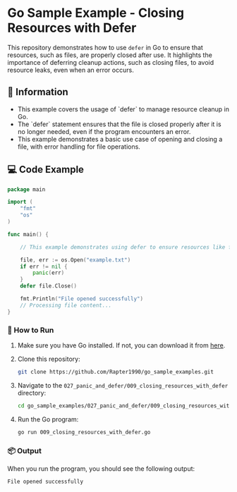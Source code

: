 # Go Sample Example - Closing Resources with Defer

This repository demonstrates how to use `defer` in Go to ensure that resources, such as files, are properly closed after use. It highlights the importance of deferring cleanup actions, such as closing files, to avoid resource leaks, even when an error occurs.

## 📖 Information

<ul style="list-style-type:disc">
  <li>This example covers the usage of `defer` to manage resource cleanup in Go.</li>
  <li>The `defer` statement ensures that the file is closed properly after it is no longer needed, even if the program encounters an error.</li>
  <li>This example demonstrates a basic use case of opening and closing a file, with error handling for file operations.</li>
</ul>

## 💻 Code Example

```go
package main

import (
	"fmt"
	"os"
)

func main() {

	// This example demonstrates using defer to ensure resources like files are closed properly, even if an error occurs

	file, err := os.Open("example.txt")
	if err != nil {
		panic(err)
	}
	defer file.Close()

	fmt.Println("File opened successfully")
	// Processing file content...
}
```

### 🏃 How to Run

1. Make sure you have Go installed. If not, you can download it from [here](https://golang.org/dl/).
2. Clone this repository:

   ```bash
   git clone https://github.com/Rapter1990/go_sample_examples.git
   ```

3. Navigate to the `027_panic_and_defer/009_closing_resources_with_defer` directory:

   ```bash
   cd go_sample_examples/027_panic_and_defer/009_closing_resources_with_defer
   ```

4. Run the Go program:

   ```bash
   go run 009_closing_resources_with_defer.go
   ```

### 📦 Output

When you run the program, you should see the following output:

```bash
File opened successfully
```